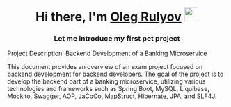 <h1 align="center">Hi there, I'm <a href="https://daniilshat.ru/" target="_blank">Oleg Rulyov</a> 
<img src="https://github.com/blackcater/blackcater/raw/main/images/Hi.gif" height="32"/></h1>
<h3 align="center">Let me introduce my first pet project</h3>

Project Description: Backend Development of a Banking Microservice 

This document provides an overview of an exam project focused on backend development for backend 
developers. The goal of the project is to develop the backend part of a banking microservice, utilizing 
various technologies and frameworks such as Spring Boot, MySQL, Liquibase, Mockito, Swagger, AOP, 
JaCoCo, MapStruct, Hibernate, JPA, and SLF4J.
